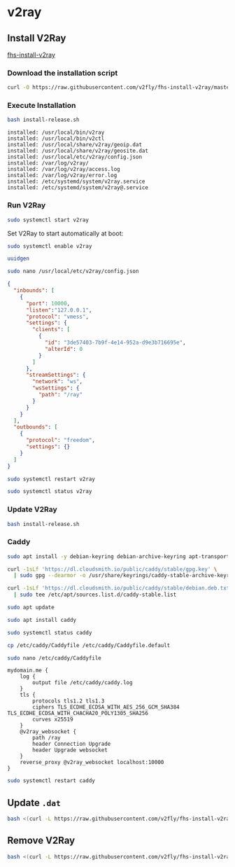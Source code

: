 # v2ray

## Install V2Ray

[fhs-install-v2ray](https://github.com/v2fly/fhs-install-v2ray)


### Download the installation script
```bash
curl -O https://raw.githubusercontent.com/v2fly/fhs-install-v2ray/master/install-release.sh
```

### Execute Installation

```bash
bash install-release.sh
```

```text
installed: /usr/local/bin/v2ray
installed: /usr/local/bin/v2ctl
installed: /usr/local/share/v2ray/geoip.dat
installed: /usr/local/share/v2ray/geosite.dat
installed: /usr/local/etc/v2ray/config.json
installed: /var/log/v2ray/
installed: /var/log/v2ray/access.log
installed: /var/log/v2ray/error.log
installed: /etc/systemd/system/v2ray.service
installed: /etc/systemd/system/v2ray@.service
```

### Run V2Ray

```bash
sudo systemctl start v2ray
```

Set V2Ray to start automatically at boot:

```bash
sudo systemctl enable v2ray
```

```bash
uuidgen
```

```bash
sudo nano /usr/local/etc/v2ray/config.json
```

```json
{
  "inbounds": [
    {
      "port": 10000,
      "listen":"127.0.0.1",
      "protocol": "vmess",
      "settings": {
        "clients": [
          {
            "id": "3de57403-7b9f-4e14-952a-d9e3b716695e",
            "alterId": 0
          }
        ]
      },
      "streamSettings": {
        "network": "ws",
        "wsSettings": {
          "path": "/ray"
        }
      }
    }
  ],
  "outbounds": [
    {
      "protocol": "freedom",
      "settings": {}
    }
  ]
}
```

```bash
sudo systemctl restart v2ray
```

```bash
sudo systemctl status v2ray
```

### Update V2Ray

```bash
bash install-release.sh
```

### Caddy

```bash
sudo apt install -y debian-keyring debian-archive-keyring apt-transport-https
```

```bash
curl -1sLf 'https://dl.cloudsmith.io/public/caddy/stable/gpg.key' \
  | sudo gpg --dearmor -o /usr/share/keyrings/caddy-stable-archive-keyring.gpg
```

```bash
curl -1sLf 'https://dl.cloudsmith.io/public/caddy/stable/debian.deb.txt' \
  | sudo tee /etc/apt/sources.list.d/caddy-stable.list
```

```bash
sudo apt update
```

```bash
sudo apt install caddy
```

```bash
sudo systemctl status caddy
```

```bash
cp /etc/caddy/Caddyfile /etc/caddy/Caddyfile.default
```

```bash
sudo nano /etc/caddy/Caddyfile
```

```Caddyfile
mydomain.me {
    log {
        output file /etc/caddy/caddy.log
    }
    tls {
        protocols tls1.2 tls1.3
        ciphers TLS_ECDHE_ECDSA_WITH_AES_256_GCM_SHA384 TLS_ECDHE_ECDSA_WITH_CHACHA20_POLY1305_SHA256
        curves x25519
    }
    @v2ray_websocket {
        path /ray
        header Connection Upgrade
        header Upgrade websocket
    }
    reverse_proxy @v2ray_websocket localhost:10000
}
```

```bash
sudo systemctl restart caddy
```

## Update `.dat`

```bash
bash <(curl -L https://raw.githubusercontent.com/v2fly/fhs-install-v2ray/master/install-dat-release.sh)
```

## Remove V2Ray

```bash
bash <(curl -L https://raw.githubusercontent.com/v2fly/fhs-install-v2ray/master/install-release.sh) --remove
```
